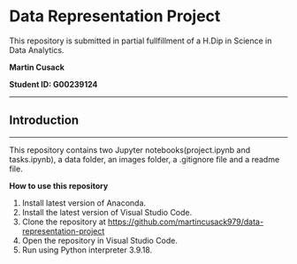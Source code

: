 # Data Representation Project

This repository is submitted in partial fullfillment of a H.Dip in Science in Data Analytics.

**Martin Cusack**

**Student ID: G00239124**
***

## Introduction
***

This repository contains two Jupyter notebooks(project.ipynb and tasks.ipynb), a data folder, an 
images folder, a .gitignore file and a readme file.

**How to use this repository**

1. Install latest version of Anaconda.
2. Install the latest version of Visual Studio Code.
3. Clone the repository at https://github.com/martincusack979/data-representation-project
4. Open the repository in Visual Studio Code.
5. Run using Python interpreter 3.9.18.
